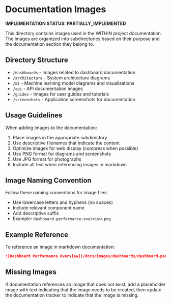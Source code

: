 # Documentation Images

**IMPLEMENTATION STATUS: PARTIALLY_IMPLEMENTED**


This directory contains images used in the WITHIN project documentation. The images are organized into subdirectories based on their purpose and the documentation section they belong to.

## Directory Structure

- `/dashboards` - Images related to dashboard documentation
- `/architecture` - System architecture diagrams
- `/ml` - Machine learning model diagrams and visualizations
- `/api` - API documentation images
- `/guides` - Images for user guides and tutorials
- `/screenshots` - Application screenshots for documentation

## Usage Guidelines

When adding images to the documentation:

1. Place images in the appropriate subdirectory
2. Use descriptive filenames that indicate the content
3. Optimize images for web display (compress when possible)
4. Use PNG format for diagrams and screenshots
5. Use JPG format for photographs
6. Include alt text when referencing images in markdown

## Image Naming Convention

Follow these naming conventions for image files:

- Use lowercase letters and hyphens (no spaces)
- Include relevant component name
- Add descriptive suffix
- Example: `dashboard-performance-overview.png`

## Example Reference

To reference an image in markdown documentation:

```markdown
![Dashboard Performance Overview](/docs/images/dashboards/dashboard-performance-overview.png)
```

## Missing Images

If documentation references an image that does not exist, add a placeholder image with text indicating that the image needs to be created, then update the documentation tracker to indicate that the image is missing. 
